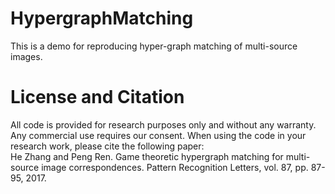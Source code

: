 # HypergraphMatching
This is a demo for reproducing hyper-graph matching of multi-source images.

# License and Citation
All code is provided for research purposes only and without any warranty. Any commercial use requires our consent. When using the code in your research work, please cite the following paper: <br>
He Zhang and Peng Ren. Game theoretic hypergraph matching for multi-source image correspondences. Pattern Recognition Letters, vol. 87, pp. 87-95, 2017.
